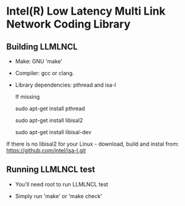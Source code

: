 Intel(R) Low Latency Multi Link Network Coding Library
=================================================

Building LLMLNCL
--------------

* Make: GNU 'make'

* Compiler: gcc or clang.

* Library dependencies: pthread and isa-l

  If missing

  sudo apt-get install pthread

  sudo apt-get install libisal2

  sudo apt-get install libisal-dev

If there is no libisal2 for your Linux - download, build and instal from:
https://github.com/intel/isa-l.git

Running LLMLNCL test
--------------

* You'll need root to run LLMLNCL test

* Simply run 'make' or 'make check'
